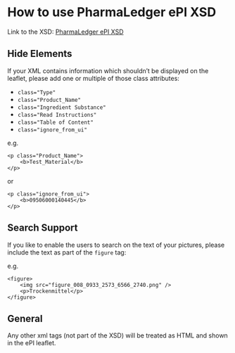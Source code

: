 # How to use PharmaLedger ePI XSD

Link to the XSD: [PharmaLedger ePI XSD](./pharmaleger-leaflet-v1.xsd)

## Hide Elements

If your XML contains information which shouldn’t be displayed on the leaflet, please add one or multiple of those class attributes:

- `class="Type"`
- `class="Product_Name"`
- `class="Ingredient Substance"`
- `class="Read Instructions"`
- `class="Table of Content"`
- `class="ignore_from_ui"`

e.g.

```   
<p class="Product_Name">  
	<b>Test_Material</b>  
</p> 
```

or

```
<p class="ignore_from_ui">  
	<b>09506000140445</b>  
</p> 
```

## Search Support

If you like to enable the users to search on the text of your pictures, please include the text as part of the `figure` tag:

e.g.

```
<figure>
	<img src="figure_008_0933_2573_6566_2740.png" />
	<p>Trockenmittel</p>
</figure>
```

## General

Any other xml tags (not part of the XSD) will be treated as HTML and shown in the ePI leaflet.
